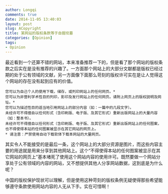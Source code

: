 ```yaml
---
author: Longqi
comments: true
date: 2014-11-05 13:40:03
layout: post
slug: ACopyright
title: 某网站的版权条款等于自掘坟墓
categories: [Opinion]
tags:
- Opinion
---
```


最近看到一个还算不错的网站，本来准备推荐一下的，但是看了那个网站的版权条款之后实在是没有推荐的兴趣了。一方面那个网站上的大部分文献都是版权已经过期的处于公有领域的文献，另一方面像下面那么苛刻的版权许可实在是让人觉得这个网站的存在没有起到应有的价值。

	您可以为自己个人的使用下载，储存，或列印网站上的任何网页。*
	您可以为非营利学术性目的列印，影印及发行网站上的任何网页。请附上网页上的版权説明及网址。*
	您可以为描述性目的适当地引用网站上的部分内容（如：一篇中的几段文字）。
	未经许可不得擅自以任何形式（含印刷版、电子版、及其它形式）重新出版网站上的大量内容（如：整本书）。
	未经许可不得擅自以任何形式（含印刷版、电子版、及其它形式）重新出版网站上的任何图案，也不得使得本站的任何图案被显示在其它网站的网页上。
	* 请注意：严禁使用自动下载软体下载本网站的大量网页。

其实令人不能接受的是最后一条，这个网站上的大部分资源是图片，而这些内容主要的用途就是用来分享到其他网站上。这个“不得使得本站的任何图案被显示在其它网站的网页上”基本堵死了使用这个网站内容的使用许可。既然要做一个网站分享处于公有领域的内容的网站，又不想提供其他人分享网站数据，这到底是为什么呢？

中国的版权保护现状可以理解，但是使用这种苛刻的版权条例无疑使得那些希望能够遵守条款使用网站内容的人无从下手。实在可惜啊！

